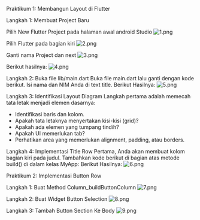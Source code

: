 Praktikum 1: Membangun Layout di Flutter

Langkah 1: Membuat Project Baru

Pilih New Flutter Project pada halaman awal android Studio
![1.png](../screenshot/Tugas-1/praktikum-2/1.png)

Pilih Flutter pada bagian kiri
![2.png](../screenshot/Tugas-1/praktikum-2/2.png)

Ganti nama Project dan next
![3.png](../screenshot/Tugas-1/praktikum-2/3.png)

Berikut hasilnya:
![4.png](../screenshot/Tugas-1/praktikum-2/4.png)


Langkah 2: Buka file lib/main.dart
Buka file main.dart lalu ganti dengan kode berikut. Isi nama dan NIM Anda di text title.
Berikut Hasilnya:
![5.png](../screenshot/Tugas-1/praktikum-2/5.png)


Langkah 3: Identifikasi Layout Diagram
Langkah pertama adalah memecah tata letak menjadi elemen dasarnya:

- Identifikasi baris dan kolom.
- Apakah tata letaknya menyertakan kisi-kisi (grid)?
- Apakah ada elemen yang tumpang tindih?
- Apakah UI memerlukan tab?
- Perhatikan area yang memerlukan alignment, padding, atau borders.


Langkah 4: Implementasi Title Row
Pertama, Anda akan membuat kolom bagian kiri pada judul. Tambahkan kode berikut di bagian atas 
metode build() di dalam kelas MyApp:
Berikut Hasilnya:
![6.png](../screenshot/Tugas-1/praktikum-2/6.png)


Praktikum 2: Implementasi Button Row

Langkah 1: Buat Method Column_buildButtonColumn
![7.png](../screenshot/Tugas-1/praktikum-2/7.png)

Langkah 2: Buat Widget Button Selection
![8.png](../screenshot/Tugas-1/praktikum-2/8.png)

Langkah 3: Tambah Button Section Ke Body
![9.png](../screenshot/Tugas-1/praktikum-2/9.png)

